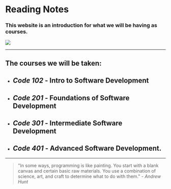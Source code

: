 # Reading Notes

### **This website is an introduction for what we will be having as courses.**
![](https://encrypted-tbn0.gstatic.com/images?q=tbn:ANd9GcTI1D_ZrTKj_6IwAMHfMveuOcwmoaFvcZ3FvrwicG62M7yN7U4QZf-aXCvOUeQrhMxMkEM&usqp=CAU)

-----

 ## The courses we will be taken:
- ## *Code 102* - Intro to Software Development 
* ## *Code 201* - Foundations of Software Development
* ## *Code 301* - Intermediate Software Development
* ## *Code 401* - Advanced Software Development.
------
>"In some ways, programming is like painting. You start with a blank canvas and certain basic raw materials. You use a combination of science, art, and craft to determine what to do with them."
 *- Andrew Hunt*